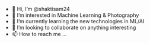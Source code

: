 - 👋 Hi, I’m @shaktisam24
- 👀 I’m interested in Machine Learning & Photography
- 🌱 I’m currently learning the new technologies in ML/AI
- 💞️ I’m looking to collaborate on anything interesting
- 📫 How to reach me ...

<!---
shaktisam24/shaktisam24 is a ✨ special ✨ repository because its `README.md` (this file) appears on your GitHub profile.
You can click the Preview link to take a look at your changes.
--->
